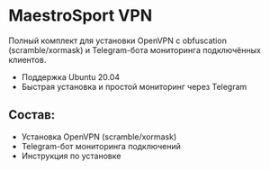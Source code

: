 # MaestroSport VPN

Полный комплект для установки OpenVPN с obfuscation (scramble/xormask) и Telegram-бота мониторинга подключённых клиентов.

- Поддержка Ubuntu 20.04
- Быстрая установка и простой мониторинг через Telegram

## Состав:
- Установка OpenVPN (scramble/xormask)
- Telegram-бот мониторинга подключений
- Инструкция по установке
